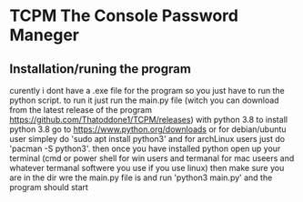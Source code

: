 # TCPM The Console Password Maneger



## Installation/runing the program
curently i dont have a .exe file for the program so you just have to run the python script.
to run it just run the main.py file (witch you can download from the latest release of the program https://github.com/Thatoddone1/TCPM/releases) with python 3.8 to install python 3.8 go to https://www.python.org/downloads or for debian/ubuntu user simpley do 'sudo apt install python3' and for archLinux users just do 'pacman -S python3'. then once you have installed python open up your terminal (cmd or power shell for win users and termanal for mac useers and whatever termanal softwere you use if you use linux) then make sure you are in the dir wre the main.py file is and run 'python3 main.py' and the program should start
